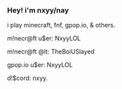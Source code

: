 ### Hey! i'm nxyy/nay 

i play minecraft, fnf, gpop.io, & others.

m!necr@ft u$er: NxyyLOL

m!necr@ft @lt: TheBoiUSlayed

gpop.io u$er: NxyyLOL

d!$cord: nxyy.

